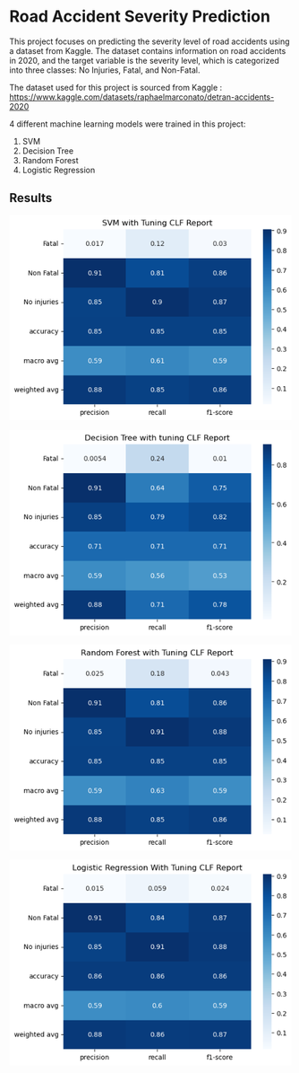 # Road Accident Severity Prediction

This project focuses on predicting the severity level of road accidents using a dataset from Kaggle. The dataset contains information on road accidents in 2020, and the target variable is the severity level, which is categorized into three classes: No Injuries, Fatal, and Non-Fatal.


The dataset used for this project is sourced from Kaggle : https://www.kaggle.com/datasets/raphaelmarconato/detran-accidents-2020


4 different machine learning models were trained in this project:
1. SVM
2. Decision Tree
3. Random Forest
4. Logistic Regression


## Results

![classification report of SVM after hyperparameter tuning](image.png)

![classification report of Decision Tree after hyperparameter tuning](image-1.png)

![classification report of Random Forest after hyperparameter tuning](image-2.png)

![classification report of Logistic Regression after hyperparameter tuning](image-3.png)

